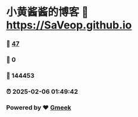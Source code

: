 # 小黄酱酱的博客 :link: https://SaVeop.github.io 
### :page_facing_up: [47](https://SaVeop.github.io/tag.html) 
### :speech_balloon: 0 
### :hibiscus: 144453 
### :alarm_clock: 2025-02-06 01:49:42 
### Powered by :heart: [Gmeek](https://github.com/Meekdai/Gmeek)
